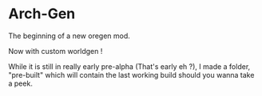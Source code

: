 # Arch-Gen
The beginning of a new oregen mod.

Now with custom worldgen !

While it is still in really early pre-alpha (That's early eh ?), I made a folder, "pre-built" which will contain the last working build should you wanna take a peek.